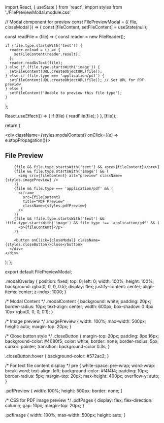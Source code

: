 import React, { useState } from 'react';
import styles from './FilePreviewModal.module.css'

// Modal component for preview
const FilePreviewModal = ({ file, closeModal }) => {
  const [fileContent, setFileContent] = useState(null);

  const readFile = (file) => {
    const reader = new FileReader();

    if (file.type.startsWith('text')) {
      reader.onload = () => {
        setFileContent(reader.result);
      };
      reader.readAsText(file);
    } else if (file.type.startsWith('image')) {
      setFileContent(URL.createObjectURL(file));
    } else if (file.type === 'application/pdf') {
      setFileContent(URL.createObjectURL(file)); // Set URL for PDF preview
    } else {
      setFileContent('Unable to preview this file type');
    }
  };

  React.useEffect(() => {
    if (file) {
      readFile(file);
    }
  }, [file]);

  return (
    <div className={styles.modalOverlay} onClick={closeModal}>
      <div className={styles.modalContent} onClick={(e) => e.stopPropagation()}>
        <h2>File Preview</h2>

        {file && file.type.startsWith('text') && <pre>{fileContent}</pre>}
        {file && file.type.startsWith('image') && (
          <img src={fileContent} alt="preview" className={styles.imagePreview} />
        )}
        {file && file.type === 'application/pdf' && (
          <iframe
            src={fileContent}
            title="PDF Preview"
            className={styles.pdfPreview}
          />
        )}
        {file && !file.type.startsWith('text') && !file.type.startsWith('image') && file.type !== 'application/pdf' && (
          <p>{fileContent}</p>
        )}

        <button onClick={closeModal} className={styles.closeButton}>Close</button>
      </div>
    </div>
  );
};

export default FilePreviewModal;




.modalOverlay {
  position: fixed;
  top: 0;
  left: 0;
  width: 100%;
  height: 100%;
  background: rgba(0, 0, 0, 0.5);
  display: flex;
  justify-content: center;
  align-items: center;
  z-index: 1000;
}

/* Modal Content */
.modalContent {
  background: white;
  padding: 20px;
  border-radius: 10px;
  text-align: center;
  width: 600px;
  box-shadow: 0 4px 10px rgba(0, 0, 0, 0.1);
}

/* Image preview */
.imagePreview {
  width: 100%;
  max-width: 500px;
  height: auto;
  margin-top: 20px;
}

/* Close button style */
.closeButton {
  margin-top: 20px;
  padding: 8px 16px;
  background-color: #4080f5;
  color: white;
  border: none;
  border-radius: 5px;
  cursor: pointer;
  transition: background-color 0.3s;
}

.closeButton:hover {
  background-color: #572ac2;
}

/* For text file content display */
pre {
  white-space: pre-wrap;
  word-wrap: break-word;
  text-align: left;
  background-color: #f4f4f4;
  padding: 10px;
  border-radius: 5px;
  margin-top: 20px;
  max-height: 400px;
  overflow-y: auto;
}

.pdfPreview {
  width: 100%;
  height: 500px;
  border: none;
}

/* CSS for PDF image preview */
.pdfPages {
  display: flex;
  flex-direction: column;
  gap: 10px;
  margin-top: 20px;
}

.pdfImage {
  width: 100%;
  max-width: 500px;
  height: auto;
}
